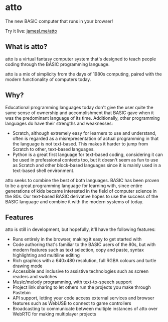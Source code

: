 # atto
The new BASIC computer that runs in your browser!

Try it live: [jamesl.me/atto](https://jamesl.me/atto)

## What is atto?
atto is a virtual fantasy computer system that's designed to teach people coding through the BASIC programming language.

atto is a mix of simplicity from the days of 1980s computing, paired with the modern functionality of computers today.

## Why?
Educational programming languages today don't give the user quite the same sense of ownership and accomplishment that BASIC gave when it was the predominant language of its time. Additionally, other programming languages do have their strengths and weaknesses:

* Scratch, although extremely easy for learners to use and understand, often is regarded as a misrepresentation of actual programming in that the language is not text-based. This makes it harder to jump from Scratch to other, text-based languages.
* Python is a great first language for text-based coding, considering it can be used in professional contexts too, but it doesn't seem as fun to use as Scratch and other block-based languages since it is mainly used in a text-based shell environment.

atto seeks to combine the best of both languages. BASIC has been proven to be a great programming language for learning with, since entire generations of kids became interested in the field of computer science in the 80s. Our text-based BASIC derivative hopes to use the success of the BASIC language and combine it with the modern systems of today.

## Features
atto is still in development, but hopefully, it'll have the following features:

* Runs entirely in the browser, making it easy to get started with
* Code authoring that's familiar to the BASIC users of the 80s, but with modern features such as text selection, copy and paste, syntax highlighting and multiline editing
* Rich graphics with a 640x480 resolution, full RGBA colours and turtle drawing mode
* Accessible and inclusive to assistive technologies such as screen readers and switches
* Music/melody programming, with text-to-speech support
* Project link sharing to let others run the projects you make through Pastebin
* API support, letting your code access external services and browser features such as WebUSB to connect to game controllers
* Broadcasting to communicate between multiple instances of atto over WebRTC for making multiplayer projects
